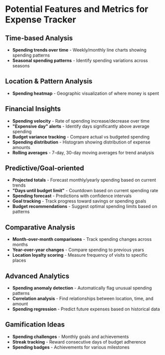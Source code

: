 # Potential Features and Metrics for Expense Tracker

## Time-based Analysis
- **Spending trends over time** - Weekly/monthly line charts showing spending patterns
- **Seasonal spending patterns** - Identify spending variations across seasons

## Location & Pattern Analysis
- **Spending heatmap** - Geographic visualization of where money is spent

## Financial Insights
- **Spending velocity** - Rate of spending increase/decrease over time
- **"Expensive day" alerts** - Identify days significantly above average spending
- **Budget variance tracking** - Compare actual vs budgeted spending
- **Spending distribution** - Histogram showing distribution of expense amounts
- **Rolling averages** - 7-day, 30-day moving averages for trend analysis

## Predictive/Goal-oriented
- **Projected totals** - Forecast monthly/yearly spending based on current trends
- **"Days until budget limit"** - Countdown based on current spending rate
- **Spending forecast** - Predictions with confidence intervals
- **Goal tracking** - Track progress toward savings or spending goals
- **Budget recommendations** - Suggest optimal spending limits based on patterns

## Comparative Analysis
- **Month-over-month comparisons** - Track spending changes across months
- **Year-over-year changes** - Compare spending to previous years
- **Location loyalty scoring** - Measure frequency of visits to specific places

## Advanced Analytics
- **Spending anomaly detection** - Automatically flag unusual spending patterns
- **Correlation analysis** - Find relationships between location, time, and amount
- **Spending regression** - Predict future expenses based on historical data

## Gamification Ideas
- **Spending challenges** - Monthly goals and achievements
- **Streak tracking** - Reward consecutive days of budget adherence
- **Spending badges** - Achievements for various milestones